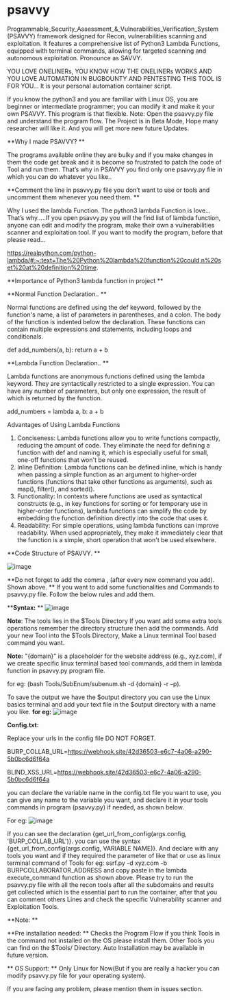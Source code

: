 # psavvy
Programmable_Security_Assessment_&_Vulnerabilities_Verification_System (PSAVVY) framework designed for Recon, vulnerabilities scanning and exploitation. It features a comprehensive list of Python3 Lambda Functions, equipped with terminal commands, allowing for targeted scanning and autonomous exploitation. Pronounce as SAVVY.

YOU LOVE ONELINERs, YOU KNOW HOW THE ONELINERs WORKS AND YOU LOVE AUTOMATION IN BUGBOUNTY AND PENTESTING THIS TOOL IS FOR YOU… It is your personal automation container script.

If you know the python3 and you are familiar with Linux OS, you are beginner or intermediate programmer; you can modify it and make it your own PSAVVY. This program is that flexible.
Note: 
Open the psavvy.py file and understand the program flow.
The Project is in Beta Mode, Hope many researcher will like it. And you will get more new future Updates.

**Why I made PSAVVY?
**

The programs available online they are bulky and if you make changes in them the code get break and it is become so frustrated to patch the code of Tool and run them. That’s why in PSAVVY you find only one psavvy.py file in which you can do whatever you like..

**Comment the line in psavvy.py file you don’t want to use or tools and uncomment them whenever you need them.
**

Why I used the lambda Function.
The python3 lambda Function is love… That’s why…..If you open psavvy.py you will the find list of lambda function, anyone can edit and modify the program, make their own a vulnerabilities scanner and exploitation tool.
If you want to modify the program, before that please read…

https://realpython.com/python-lambda/#:~:text=The%20Python%20lambda%20function%20could,n%20set%20at%20definition%20time.

**Importance of Python3 lambda function in project
**

**Normal Function Declaration..
**

Normal functions are defined using the def keyword, followed by the function's name, a list of parameters in parentheses, and a colon. The body of the function is indented below the declaration. These functions can contain multiple expressions and statements, including loops and conditionals.

def add_numbers(a, b):
    return a + b
	
**Lambda Function Declaration..
**


Lambda functions are anonymous functions defined using the lambda keyword. They are syntactically restricted to a single expression. You can have any number of parameters, but only one expression, the result of which is returned by the function.

add_numbers = lambda a, b: a + b

Advantages of Using Lambda Functions
1.	Conciseness: Lambda functions allow you to write functions compactly, reducing the amount of code. They eliminate the need for defining a function with def and naming it, which is especially useful for small, one-off functions that won't be reused.
2.	Inline Definition: Lambda functions can be defined inline, which is handy when passing a simple function as an argument to higher-order functions (functions that take other functions as arguments), such as map(), filter(), and sorted().
3.	Functionality: In contexts where functions are used as syntactical constructs (e.g., in key functions for sorting or for temporary use in higher-order functions), lambda functions can simplify the code by embedding the function definition directly into the code that uses it.
4.	Readability: For simple operations, using lambda functions can improve readability. When used appropriately, they make it immediately clear that the function is a simple, short operation that won't be used elsewhere.

**Code Structure of PSAVVY.
**

![image](https://github.com/DeepakGhengat/psavvy/assets/50538177/0d648327-c048-488f-a18e-c49a3e67cadd)

**Do not forget to add the comma , (after every new command you add). Shown above.
**
If you want to add some functionalities and Commands to psavvy.py file. Follow the below rules and add them.

****Syntax:**
**
![image](https://github.com/DeepakGhengat/psavvy/assets/50538177/7327f527-a61b-4a49-a418-8d05d5e9a32a)


**Note**: The tools lies in the $Tools Directory If you want add some extra tools operations remember the directory structure then add the commands. Add your new Tool into the $Tools Directory, Make a Linux terminal Tool based command you want.

**Note:** "{domain}" is a placeholder for the website address (e.g., xyz.com), if we create specific linux terminal based tool commands, add them in lambda function in psavvy.py program file.

for eg: (bash Tools/SubEnum/subenum.sh -d {domain} -r –p).

To save the output we have the $output directory you can use the Linux basics terminal and add your text file in the $output directory with a name you like.
**for eg:**
![image](https://github.com/DeepakGhengat/psavvy/assets/50538177/14f23f95-d18d-43ea-a6e2-4a3461bbf8e7)

**Config.txt:**

Replace your urls in the config file DO NOT FORGET.

BURP_COLLAB_URL=https://webhook.site/42d36503-e6c7-4a06-a290-5b0bc6d6f64a

BLIND_XSS_URL=https://webhook.site/42d36503-e6c7-4a06-a290-5b0bc6d6f64a

you can declare the variable name in the config.txt file you want to use, you can give any name to the variable you want, and declare it in your tools commands in program (psavvy.py) if needed, as shown below.

For eg:
![image](https://github.com/DeepakGhengat/psavvy/assets/50538177/27a1d77d-357a-4f06-8986-b446fa396291)

If you can see the declaration {get_url_from_config(args.config, 'BURP_COLLAB_URL')}.
you can use the syntax {get_url_from_config(args.config, VARIABLE NAME)}. And declare with any tools you want and if they required the parameter of like that or use as linux terminal command of Tools for eg: ssrf.py -d xyz.com -b BURPCOLLABORATOR_ADDRESS and copy paste in the lambda execute_command function as shown above. Please try to run the psavvy.py file with all the recon tools after all the subdomains and results get collected which is the essential part to run the container, after that you can comment others Lines and  check the specific Vulnerability scanner and Exploitation Tools.

**Note:
**

**Pre installation needed:
**
Checks the Program Flow if you think Tools in the command not installed on the OS please install them. Other Tools you can find on the $Tools/ Directory. Auto
Installation may be available in future version.

** OS Support:
**
Only Linux for Now(But if you are really a hacker you can modify psavvy.py file for your operating system).

If you are facing any problem, please mention them in issues section.






